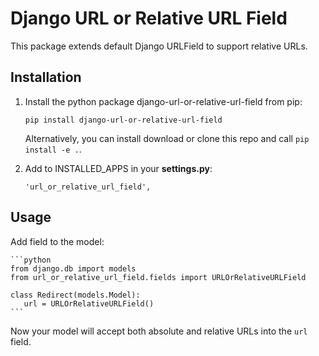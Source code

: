 # Django URL or Relative URL Field

This package extends default Django URLField to support relative URLs.


## Installation

1. Install the python package django-url-or-relative-url-field from pip:

    ``pip install django-url-or-relative-url-field``

    Alternatively, you can install download or clone this repo and call ``pip install -e .``.
  
2. Add to INSTALLED_APPS in your **settings.py**:

    `'url_or_relative_url_field',`
  
## Usage  
  
Add field to the model:

    ```python
    from django.db import models
    from url_or_relative_url_field.fields import URLOrRelativeURLField
 
    class Redirect(models.Model):
       url = URLOrRelativeURLField()
    ```
 
Now your model will accept both absolute and relative URLs into the ``url`` field.